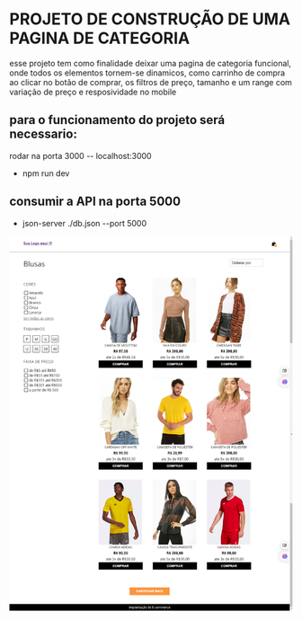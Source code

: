 ### <h1>PROJETO DE CONSTRUÇÃO DE UMA PAGINA DE CATEGORIA </h1>
esse projeto tem como finalidade deixar uma pagina de categoria funcional, onde todos os elementos tornem-se dinamicos, como carrinho de compra ao clicar no botão de comprar, os filtros de preço, tamanho e um range com variação de preço e resposividade no mobile

### <h2> para o funcionamento do projeto será necessario: </h2>
rodar na porta 3000 -- localhost:3000
- npm run dev 

### <h2>consumir a API  na porta 5000 </h2>
- json-server ./db.json --port 5000

<img src="page.png" />







